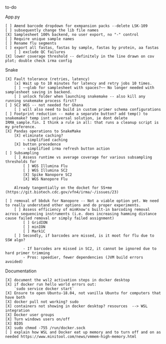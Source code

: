 to-do

App.py

    [ ] Amend barcode dropdown for exmpansion packs --delete LSK-109
    [ ] subsequently change the lib file names
    [X] Samplesheet 100% backend, no user export, no "-" control
    [ ] Require unique sample names
    [ ] Rename flu segments
    [ ] export all fastas, fastas by sample, fastas by protein, aa fastas
        [ ] exclude QC failures
    [X] lower coverage threshold -- definitely in the line drawn on cov plot; double check irma config
Snake

    [X] Fault tolerance (retries, latency)
        [x] Wait up to 10 minutes for latency and retry jobs 10 times.
        [ ] ~~glob for samplesheet with spaces?~~ No longer needed with samplesheet saving in backend.
        [ ] unlock folder when launching snakemake -- also kill any running snakemake process first?
    [ ] SC2 WGS -- not needed for Ghana
        [ ] will also need to build in custom primer schema configurations
    [ ] Footprint reduction -- make a separate button? add temp() to snakemake? temp isnt universal solution, ie dont delete IRMA_sample.fin. I think a rule in all: that runs a cleanup script is my preference. 
    [X] Pandas operations to SnakeMake
	    [X] eliminate caching?
            - simplified caching
	    [X] button precedence
            - simplified irma refresh button action
    [ ] Subsampling
        [ ] Assess runtime vs average coverage for various subsampling thresholds for
	        [ ] WGS Illumina Flu
	        [ ] WGS Illumina SC2
	        [X] Spike Nanopore SC2
	        [X] WGS Nanopore Flu

        Already tangentially on the docket for SS+me (https://git.biotech.cdc.gov/vfn4/irma/-/issues/23)

    [ ] removal of bbduk for Nanopore -- Not a viable option yet. We need to really understand other options and do proper experiments.
	    [ ] Assess efficiency of minKnow's built-in barcoding removal across sequencing instruments (i.e. does increasing hamming distance cause failed removal or simply failed assignment)
		    [ ] GridION
		    [ ] minION
		    [ ] Mark1C
	    [ ] Secondly, if barcodes are missed, is it moot for flu due to SSW algo?
	    
            - If barcodes are missed in SC2, it cannot be ignored due to hard primer trimming
	        - Pros: speedier, fewer dependencies (JVM build errors avoided)

Documentation

    [X] document the wsl2 activation steps in docker desktop
    [X] if docker run hello world errors out:
        `sudo service docker start`
    [X] Ensure to open Ubuntu-18.04, not vanilla Ubuntu for computers that have both
    [X] docker pull not working? sudo
    [X] containers not showing in docker desktop? resources  --> WSL integration 
    [X] Docker user groups
    [X] Turn windows users on/off
    [X] BIOS
    [X] sudo chmod -755 /run/docker.sock
    [ ] explain how WSL and Docker eat up memory and to turn off and on as needed https://www.minitool.com/news/vmmem-high-memory.html 

